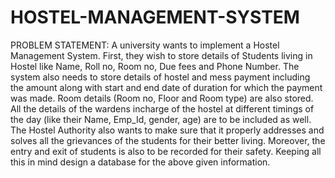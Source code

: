 # HOSTEL-MANAGEMENT-SYSTEM
PROBLEM STATEMENT:
A university wants to implement a Hostel Management System. First, they wish to store details of Students living in Hostel like Name, Roll no, Room no, Due fees and Phone Number. The system also needs to store details of hostel and mess payment including the amount along with start and end date of duration for which the payment was made. Room details (Room no, Floor and Room type) are also stored. All the details of the wardens incharge of the hostel at different timings of the day (like their Name, Emp_Id, gender, age) are to be included as well. The Hostel Authority also wants to make sure that it properly addresses and solves all the grievances of the students for their better living. Moreover, the entry and exit of students is also to be recorded for their safety. Keeping all this in mind design a database for the above given information.

